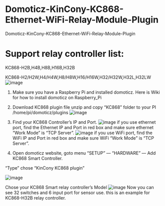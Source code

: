 # Domoticz-KinCony-KC868-Ethernet-WiFi-Relay-Module-Plugin
Domoticz-KinCony-KC868-Ethernet-WiFi-Relay-Module-Plugin
# Support relay controller list:
KC868-H2B,H4B,H8B,H16B,H32B

KC868-H2/H2W,H4/H4W,H8/H8W,H16/H16W,H32/H32W,H32L,H32LW
![image](https://www.kincony.com/wp-content/uploads/2020/11/domoticz-32-relay.jpg)
1. Make sure you have a Raspberry Pi and installed domoticz. Here is Wiki for how to install domoticz on Raspberry_Pi

2. Download KC868 plugin file unzip and copy “KC868” folder to your PI /home/pi/domoticz/plugins
![image](https://www.kincony.com/images/domoticz/raspberry-pi-domoticz-2.png)

3. Find your KC868 Controller’s IP and Port.
![image](https://www.kincony.com/images/domoticz/ip-ethernet.jpg)
if you use ethernet port, find the Ethernet IP and Port in red box and make sure ethernet “Work Mode” is “TCP Server”.
![image](https://www.kincony.com/images/domoticz/ip-wifi.jpg)
if you use WiFi port, find the WiFi IP and Port in red box and make sure WiFi “Work Mode” is “TCP Server”.

4. Open domoticz website, goto menu “SETUP” — “HARDWARE” — Add KC868 Smart Controller.

“Type” chose “KinCony KC868 plugin”

![image](https://www.kincony.com/images/domoticz/domoticz-add-hardware-3.jpg)

Chose your KC868 Smart relay controller’s Model
![image](https://www.kincony.com/images/domoticz/domoticz-kc868-h32b-switches.png)
Now you can see 32 switches and 6 input port for sensor use. this is an example for KC868-H32B relay controller.
